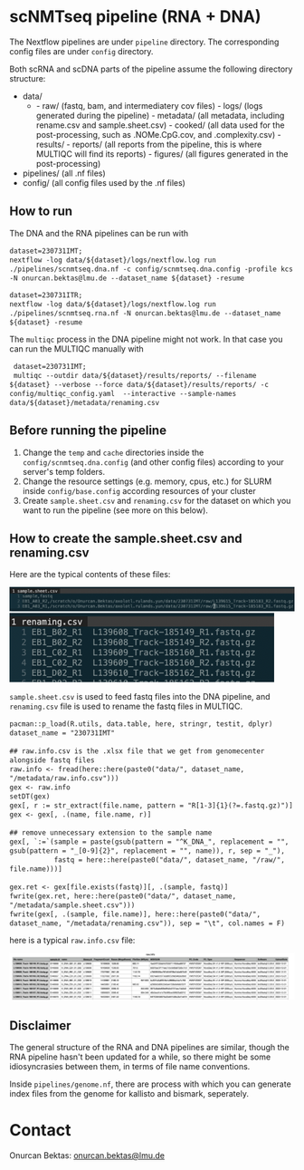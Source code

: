 # scNMTseq pipeline (RNA + DNA)

The Nextflow pipelines are under `pipeline` directory.
The corresponding config files are under `config` directory.

Both scRNA and scDNA parts of the pipeline assume the following directory structure:

- data/ 
  - <dataset name>
    - raw/ (fastq, bam, and intermediatery cov files)
    - logs/ (logs generated during the pipeline)
    - metadata/ (all metadata, including rename.csv and sample.sheet.csv)
    - cooked/ (all data used for the post-processing, such as .NOMe.CpG.cov, and .complexity.csv)
    - results/
        - reports/ (all reports from the pipeline, this is where MULTIQC will find its reports)
        - figures/ (all figures generated in the post-processing)
- pipelines/ (all .nf files)
- config/ (all config files used by the .nf files)

## How to run

The DNA and the RNA pipelines can be run with

```{bash}
dataset=230731IMT;
nextflow -log data/${dataset}/logs/nextflow.log run ./pipelines/scnmtseq.dna.nf -c config/scnmtseq.dna.config -profile kcs -N onurcan.bektas@lmu.de --dataset_name ${dataset} -resume
```

```{bash}
dataset=230731ITR;
nextflow -log data/${dataset}/logs/nextflow.log run ./pipelines/scnmtseq.rna.nf -N onurcan.bektas@lmu.de --dataset_name ${dataset} -resume
```

The `multiqc` process in the DNA pipeline might not work. In that case you can run the MULTIQC manually with 

```{bash}
 dataset=230731IMT;
 multiqc --outdir data/${dataset}/results/reports/ --filename ${dataset} --verbose --force data/${dataset}/results/reports/ -c config/multiqc_config.yaml  --interactive --sample-names data/${dataset}/metadata/renaming.csv
```

## Before running the pipeline


1. Change the `temp` and `cache` directories inside the `config/scnmtseq.dna.config` (and other config files) according to your server's temp folders.
2. Change the resource settings (e.g. memory, cpus, etc.) for SLURM inside `config/base.config` according resources of your cluster
3. Create `sample.sheet.csv` and `renaming.csv` for the dataset on which you want to run the pipeline (see more on this below).



## How to create the sample.sheet.csv and renaming.csv

Here are the typical contents of these files:

![](./ss/sample.sheet.png)
![](./ss/renaming.png)

`sample.sheet.csv` is used to feed fastq files into the DNA pipeline, and `renaming.csv` file is used to rename the fastq files in MULTIQC.


```{r}
pacman::p_load(R.utils, data.table, here, stringr, testit, dplyr)
dataset_name = "230731IMT"

## raw.info.csv is the .xlsx file that we get from genomecenter alongside fastq files
raw.info <- fread(here::here(paste0("data/", dataset_name, "/metadata/raw.info.csv")))
gex <- raw.info 
setDT(gex)
gex[, r := str_extract(file.name, pattern = "R[1-3]{1}(?=.fastq.gz)")]
gex <- gex[, .(name, file.name, r)]

## remove unnecessary extension to the sample name
gex[, `:=`(sample = paste(gsub(pattern = "^K_DNA_", replacement = "", gsub(pattern = "_[0-9]{2}", replacement = "", name)), r, sep = "_"), 
           fastq = here::here(paste0("data/", dataset_name, "/raw/", file.name)))]

gex.ret <- gex[file.exists(fastq)][, .(sample, fastq)]
fwrite(gex.ret, here::here(paste0("data/", dataset_name, "/metadata/sample.sheet.csv")))
fwrite(gex[, .(sample, file.name)], here::here(paste0("data/", dataset_name, "/metadata/renaming.csv")), sep = "\t", col.names = F)

```

here is a typical `raw.info.csv` file:

![](./ss/raw.info.png)

## Disclaimer

The general structure of the RNA and DNA pipelines are similar, though the RNA pipeline hasn't been updated for a while, so there might be some idiosyncrasies between them, in terms of file name conventions.

Inside `pipelines/genome.nf`, there are process with which you can generate index files from the genome for kallisto and bismark, seperately.

# Contact

Onurcan Bektas: onurcan.bektas@lmu.de

